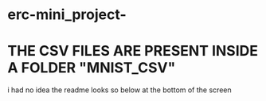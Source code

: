# erc-mini_project-

# THE CSV FILES ARE PRESENT INSIDE A FOLDER "MNIST_CSV" 



i had no idea the readme looks so below at the bottom of the screen
